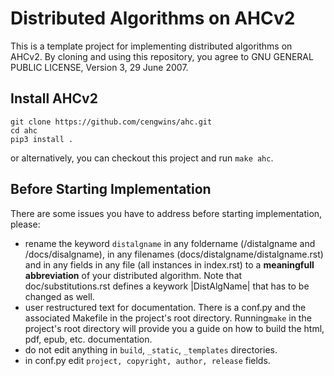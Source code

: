 # Distributed Algorithms on AHCv2

This is a template project for implementing distributed algorithms on AHCv2. By cloning and using this repository, you agree to GNU GENERAL PUBLIC LICENSE, Version 3, 29 June 2007. 

## Install AHCv2

```
git clone https://github.com/cengwins/ahc.git
cd ahc
pip3 install .
```

or alternatively, you can checkout this project and run `make ahc`.

## Before Starting Implementation

There are some issues you have to address before starting implementation, please:


- rename the keyword `distalgname` in any foldername (/distalgname and /docs/disalgname), in any filenames (docs/distalgname/distalgname.rst) and in any fields in any file (all instances in index.rst) to a **meaningfull abbreviation** of your distributed algorithm. Note that doc/substitutions.rst defines a keywork |DistAlgName| that has to be changed as well.
- user restructured text for documentation. There is a conf.py and the associated Makefile in the project's root directory. Running``make`` in the project's root directory will provide you a guide on how to build the html, pdf, epub, etc. documentation. 
- do not edit anything in `build`, `_static`, `_templates` directories.  
- in conf.py edit `project, copyright, author, release` fields.




